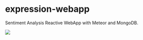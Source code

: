 # expression-webapp
Sentiment Analysis Reactive WebApp with Meteor and MongoDB.

<img src="http://cl.ly/image/1Q1j3O1L2C1S/Screen%20Shot%202015-05-14%20at%201.50.06%20PM.png"/>
